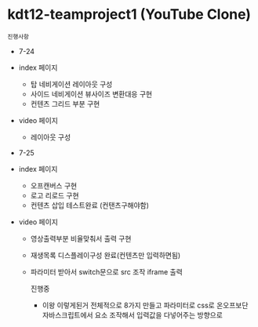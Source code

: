 # kdt12-teamproject1 (YouTube Clone)

    진행사항

- 7-24
- index 페이지
  - 탑 네비게이션 레이아웃 구성
  - 사이드 네비게이션 뷰사이즈 변환대응 구현
  - 컨텐츠 그리드 부분 구현
- video 페이지
  - 레이아웃 구성
- 7-25
- index 페이지

  - 오프캔버스 구현
  - 로고 리로드 구현
  - 컨텐츠 삽입 테스트완료 (컨탠츠구해야함)

- video 페이지

  - 영상출력부분 비율맞춰서 출력 구현
  - 재생목록 디스플레이구성 완료(컨텐츠만 입력하면됨)
  - 파라미터 받아서 switch문으로 src 조작 iframe 출력

    진행중

    - 이왕 이렇게된거 전체적으로 8가지 만들고 파라미터로 css로 온오프보단 자바스크립트에서 요소 조작해서 입력값을 다넣어주는 방향으로

